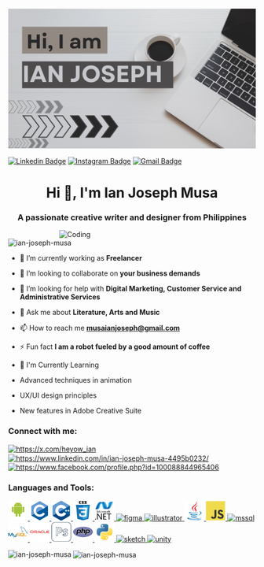 ![Header image](https://raw.githubusercontent.com/maccooiiiii/maccooiiiii/master/Assets/GITHUB_BANNER.jpg)


[![Linkedin Badge](https://img.shields.io/badge/-LinkedIn-blue?style=flat-square&logo=Linkedin&logoColor=white&link=https://www.linkedin.com/in/ian-joseph-musa-4495b0232/)](https://www.linkedin.com/in/ian-joseph-musa-4495b0232/)
[![Instagram Badge](https://img.shields.io/badge/-Instagram-e4405f?style=flat-square&logo=Instagram&logoColor=white&link=https://www.instagram.com/silenced_sonata/)](https://www.instagram.com/silenced_sonata/)
[![Gmail Badge](https://img.shields.io/badge/-Gmail-d14836?style=flat-square&logo=Gmail&logoColor=white&link=mail@musaianjoseph@gmail.com)](mailto:mail@musaianjoseph@gmail.com)



<h1 align="center">Hi 👋, I'm Ian Joseph Musa</h1>
<h3 align="center">A passionate creative writer and designer from Philippines</h3>
<img align="right" alt="Coding" width="400" src="https://cdn.dribbble.com/users/729829/screenshots/2712522/galshir.gif">

<p align="left"> <img src="https://komarev.com/ghpvc/?username=maccooiiiii&label=Profile%20views&color=0e75b6&style=flat" alt="ian-joseph-musa" /> </p>

- 🔭 I’m currently working as **Freelancer**

- 👯 I’m looking to collaborate on **your business demands**

- 🤝 I’m looking for help with **Digital Marketing, Customer Service and Administrative Services**

- 💬 Ask me about **Literature, Arts and Music**

- 📫 How to reach me **musaianjoseph@gmail.com**

- ⚡ Fun fact **I am a robot fueled by a good amount of coffee**

- 🌱 I'm Currently Learning
- Advanced techniques in animation
- UX/UI design principles
- New features in Adobe Creative Suite

<h3 align="left">Connect with me:</h3>
<p align="left">
<a href="https://twitter.com/https://x.com/heyow_ian" target="blank"><img align="center" src="https://raw.githubusercontent.com/rahuldkjain/github-profile-readme-generator/master/src/images/icons/Social/twitter.svg" alt="https://x.com/heyow_ian" height="30" width="40" /></a>
<a href="https://linkedin.com/in/https://www.linkedin.com/in/ian-joseph-musa-4495b0232/" target="blank"><img align="center" src="https://raw.githubusercontent.com/rahuldkjain/github-profile-readme-generator/master/src/images/icons/Social/linked-in-alt.svg" alt="https://www.linkedin.com/in/ian-joseph-musa-4495b0232/" height="30" width="40" /></a>
<a href="https://fb.com/https://www.facebook.com/jooosefabraham/" target="blank"><img align="center" src="https://raw.githubusercontent.com/rahuldkjain/github-profile-readme-generator/master/src/images/icons/Social/facebook.svg" alt="https://www.facebook.com/profile.php?id=100088844965406" height="30" width="40" /></a>
</p>

<h3 align="left">Languages and Tools:</h3>
<p align="left"> <a href="https://developer.android.com" target="_blank" rel="noreferrer"> <img src="https://raw.githubusercontent.com/devicons/devicon/master/icons/android/android-original-wordmark.svg" alt="android" width="40" height="40"/> </a> <a href="https://www.cprogramming.com/" target="_blank" rel="noreferrer"> <img src="https://raw.githubusercontent.com/devicons/devicon/master/icons/c/c-original.svg" alt="c" width="40" height="40"/> </a> <a href="https://www.w3schools.com/cpp/" target="_blank" rel="noreferrer"> <img src="https://raw.githubusercontent.com/devicons/devicon/master/icons/cplusplus/cplusplus-original.svg" alt="cplusplus" width="40" height="40"/> </a> <a href="https://www.w3schools.com/css/" target="_blank" rel="noreferrer"> <img src="https://raw.githubusercontent.com/devicons/devicon/master/icons/css3/css3-original-wordmark.svg" alt="css3" width="40" height="40"/> </a> <a href="https://dotnet.microsoft.com/" target="_blank" rel="noreferrer"> <img src="https://raw.githubusercontent.com/devicons/devicon/master/icons/dot-net/dot-net-original-wordmark.svg" alt="dotnet" width="40" height="40"/> </a> <a href="https://www.figma.com/" target="_blank" rel="noreferrer"> <img src="https://www.vectorlogo.zone/logos/figma/figma-icon.svg" alt="figma" width="40" height="40"/> </a> <a href="https://www.adobe.com/in/products/illustrator.html" target="_blank" rel="noreferrer"> <img src="https://www.vectorlogo.zone/logos/adobe_illustrator/adobe_illustrator-icon.svg" alt="illustrator" width="40" height="40"/> </a> <a href="https://www.java.com" target="_blank" rel="noreferrer"> <img src="https://raw.githubusercontent.com/devicons/devicon/master/icons/java/java-original.svg" alt="java" width="40" height="40"/> </a> <a href="https://developer.mozilla.org/en-US/docs/Web/JavaScript" target="_blank" rel="noreferrer"> <img src="https://raw.githubusercontent.com/devicons/devicon/master/icons/javascript/javascript-original.svg" alt="javascript" width="40" height="40"/> </a> <a href="https://www.microsoft.com/en-us/sql-server" target="_blank" rel="noreferrer"> <img src="https://www.svgrepo.com/show/303229/microsoft-sql-server-logo.svg" alt="mssql" width="40" height="40"/> </a> <a href="https://www.mysql.com/" target="_blank" rel="noreferrer"> <img src="https://raw.githubusercontent.com/devicons/devicon/master/icons/mysql/mysql-original-wordmark.svg" alt="mysql" width="40" height="40"/> </a> <a href="https://www.oracle.com/" target="_blank" rel="noreferrer"> <img src="https://raw.githubusercontent.com/devicons/devicon/master/icons/oracle/oracle-original.svg" alt="oracle" width="40" height="40"/> </a> <a href="https://www.photoshop.com/en" target="_blank" rel="noreferrer"> <img src="https://raw.githubusercontent.com/devicons/devicon/master/icons/photoshop/photoshop-line.svg" alt="photoshop" width="40" height="40"/> </a> <a href="https://www.php.net" target="_blank" rel="noreferrer"> <img src="https://raw.githubusercontent.com/devicons/devicon/master/icons/php/php-original.svg" alt="php" width="40" height="40"/> </a> <a href="https://www.python.org" target="_blank" rel="noreferrer"> <img src="https://raw.githubusercontent.com/devicons/devicon/master/icons/python/python-original.svg" alt="python" width="40" height="40"/> </a> <a href="https://www.sketch.com/" target="_blank" rel="noreferrer"> <img src="https://www.vectorlogo.zone/logos/sketchapp/sketchapp-icon.svg" alt="sketch" width="40" height="40"/> </a> <a href="https://unity.com/" target="_blank" rel="noreferrer"> <img src="https://www.vectorlogo.zone/logos/unity3d/unity3d-icon.svg" alt="unity" width="40" height="40"/> </a> </p>

<p><img align="left" src="https://github-readme-stats.vercel.app/api/top-langs?username=maccooiiiii&show_icons=true&locale=en&layout=compact" alt="ian-joseph-musa" /></p>

<p>&nbsp;<img align="center" src="https://github-readme-stats.vercel.app/api?username=maccooiiiii&show_icons=true&locale=en" alt="ian-joseph-musa" /></p>
